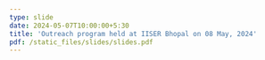 ```yaml
---
type: slide
date: 2024-05-07T10:00:00+5:30
title: 'Outreach program held at IISER Bhopal on 08 May, 2024'
pdf: /static_files/slides/slides.pdf
---
```


<!--
tex: /static_files/slides/slides.pdf
solutions: /static_files/slides/slides.pdf
-->

<!--
due_event: 
    type: due
    date: 2020-12-13T23:59:00+3:30
    description: 'Assignment alg #1 due'
-->
